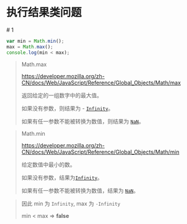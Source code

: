 # 执行结果类问题



\# 1

```js
var min = Math.min();
max = Math.max();
console.log(min < max);
```

> Math.max
>
> https://developer.mozilla.org/zh-CN/docs/Web/JavaScript/Reference/Global_Objects/Math/max
>
> 返回给定的一组数字中的最大值。
>
> 如果没有参数，则结果为 - [`Infinity`](https://developer.mozilla.org/zh-CN/docs/Web/JavaScript/Reference/Global_Objects/Infinity)。
>
> 如果有任一参数不能被转换为数值，则结果为 [`NaN`](https://developer.mozilla.org/zh-CN/docs/Web/JavaScript/Reference/Global_Objects/NaN)。

>Math.min
>
>https://developer.mozilla.org/zh-CN/docs/Web/JavaScript/Reference/Global_Objects/Math/min
>
>给定数值中最小的数。
>
>如果没有参数，结果为[`Infinity`](https://developer.mozilla.org/zh-CN/docs/Web/JavaScript/Reference/Global_Objects/Infinity)。
>
>如果有任一参数不能被转换为数值，结果为 [`NaN`](https://developer.mozilla.org/zh-CN/docs/Web/JavaScript/Reference/Global_Objects/NaN)。

> 因此 min 为 `Infinity`, max 为 `-Infinity`
>
> min < max => **false**

